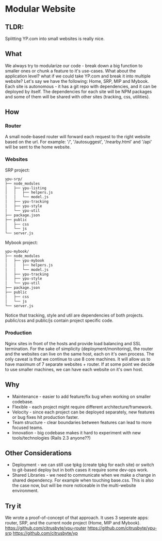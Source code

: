 # Modular Website

## TLDR:
Splitting YP.com into small websites is really nice.

## What
We always try to modularize our code - break down a big function to smaller ones or chunk a feature to it's use-cases.
What about the application level? what if we could take YP.com and break it into multiple website?
Let's say we have the following: Home, SRP, MIP and Mybook. 
Each site is autonomous - it has a git repo with dependencies, and it can be deployed by itself.
The dependencies for each site will be NPM packages and some of them will be shared with other sites (tracking, css, utilities).

## How

### Router
A small node-based router will forward each request to the right website based on the url.
For example:  '/', '/autosuggest', '/nearby.html' and '/api' will be sent to the home website.


### Websites
SRP project:

```bash
ypu-srp/
├── node_modules
│   ├── ypu-listing
│   │   ├── helpers.js
│   │   └── model.js
│   ├── ypu-tracking
│   ├── ypu-style
│   └── ypu-util
├── package.json
├── public
│   ├── css
│   └── js
└── server.js
```

Mybook project:

```bash
ypu-mybook/
├── node_modules
│   ├── ypu-mybook
│   │   ├── helpers.js
│   │   └── model.js
│   ├── ypu-tracking
│   ├── ypu-style
│   └── ypu-util
├── package.json
├── public
│   ├── css
│   └── js
└── server.js
```

Notice that tracking, style and util are dependencies of both projects. public/css and public/js contain project specific code.

### Production

Nginx sites in front of the hosts and provide load balancing and SSL termination.
For the sake of simplicity (deployment/monitoring), the router and the websites can live on the same host, each on it's own process.
The only caveat is that we continue to use 8 core machines. It will allow us to have maximum of 7 separate websites + router.
If at some point we decide to use smaller machines, we can have each website on it's own host.

## Why

* Maintenance - easier to add feature/fix bug when working on smaller codebase.
* Flexible - each project might require different architecture/framework.
* Velocity - since each project can be deployed separately, new features or bug fixes hit production faster.
* Team structure - clear boundaries between features can lead to more focused teams.
* Innovation - big codebase makes it hard to experiment with new tools/technologies (Rails 2.3 anyone??)

## Other Considerations

* Deployment - we can still use tpkg (create tpkg for each site) or switch to git-based deploy but in both cases it require some dev-ops work.
* Shared Libraries - we need to communicate when we make a change in shared dependency. For example when touching base.css.
This is also the case now, but will be more noticeable in the multi-website environment.

## Try it
We wrote a proof-of-concept of that approach. It uses 3 seperate apps: router, SRP, and the current node project (Home, MIP and Mybook).
https://github.com/citrusbyte/ypu-router
https://github.com/citrusbyte/ypu-srp
https://github.com/citrusbyte/yp

